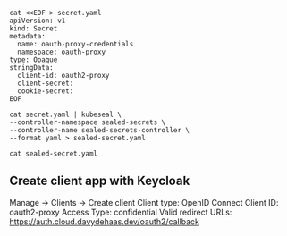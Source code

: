 ```
cat <<EOF > secret.yaml
apiVersion: v1
kind: Secret
metadata:
  name: oauth-proxy-credentials
  namespace: oauth-proxy
type: Opaque
stringData:
  client-id: oauth2-proxy
  client-secret:
  cookie-secret:
EOF

cat secret.yaml | kubeseal \
--controller-namespace sealed-secrets \
--controller-name sealed-secrets-controller \
--format yaml > sealed-secret.yaml

cat sealed-secret.yaml
```
## Create client app with Keycloak
Manage -> Clients -> Create client
Client type: OpenID Connect
Client ID: oauth2-proxy
Access Type: confidential
Valid redirect URLs: https://auth.cloud.davydehaas.dev/oauth2/callback
